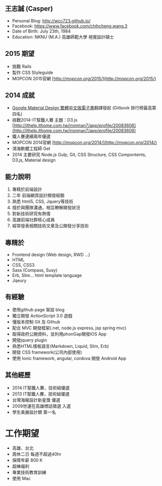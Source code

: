 ## 王志誠 (Casper)

- Personal Blog: http://wcc723.github.io/
- Facebook: https://www.facebook.com/chihcheng.wang.3
- Date of Birth: July 23th, 1984
- Education: NKNU (M.A.) 高雄師範大學 視覺設計碩士

## 2015 期望

- 挑戰 Rails
- 製作 CSS Styleguide
- MOPCON 2015官網 [http://mopcon.org/2015/](http://mopcon.org/2015/)

## 2014 成就

- [Google Material Design 繁體中文版電子書](http://wcc723.gitbooks.io/google_design_translate/)翻譯發起 (Gitbook 排行榜最高第四名)
- 挑戰2014-IT幫鐵人賽 主題：D3.js [http://ithelp.ithome.com.tw/ironman7/app/profile/20083608](http://ithelp.ithome.com.tw/ironman7/app/profile/20083608)
- 鐵人賽連續兩年優選
- MOPCON 2014官網 [http://mopcon.org/2014/](http://mopcon.org/2014/)
- 鴻海軟體工程師 Get
- 2014 主要研究 Node.js Gulp, Git, CSS Structure, CSS Compontents, D3.js, Material design


## 能力說明

1. 專精於前端設計
1. 二年 前端網頁設計開發經驗
2. 熟悉 html5, CSS, Jquery等技術
3. 擅於與團隊溝通，相互瞭解開發狀況
4. 對新技術研究有熱情 
5. 高雄前端社群核心成員
6. 經常發表相關技術文章及公開發分享技術

## 專精於

- Frontend design (Web design, RWD ...)
- HTML
- CSS, CSS3
- Sass (Compass, Susy)
- Erb, Slim... html template language
- Jqeury 

## 有經驗

- 使用github page 架設 blog
- 獨立開發 ActionScript 3.0 遊戲
- 懂版本控制 Git 及 Github
- 配合 MVC 開發框架(.net, node.js express, jsp spring mvc)
- 取得政府公開資料，並利用phonGap開發IOS App
- 開發jquery plugin
- 熟悉HTML樣板語言(Markdown, Liquid, Slim, Erb)
- 開發 CSS framework(公司內部使用)
- 使用 Ionic framework, angular, cordova 開發 Android App

## 其他經歷

- 2014 IT幫鐵人賽，技術組優選
- 2013 IT幫鐵人賽，技術組優選
- 台灣海報設計新星獎 優選
- 2009世運在高雄標誌徵選 入選
- 學生美展設計類 第一名

# 工作期望

- 高雄、台北
- 周休二日 每週不超過40hr
- 保障年薪 800 K
- 超棒福利
- 專業技術教育訓練
- 使用 Mac
